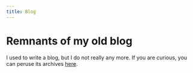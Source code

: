 ```yaml
---
title: Blog
---
```



Remnants of my old blog
====

I used to write a blog, but I do not really any more.  If you are
curious, you can peruse its archives
[here](http://old.sigkill.dk/blog).
